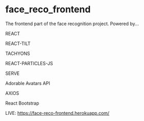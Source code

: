 # face_reco_frontend
The frontend part of the face recognition project.
Powered by...

REACT

REACT-TILT

TACHYONS

REACT-PARTICLES-JS

SERVE

Adorable Avatars API

AXIOS

React Bootstrap

LIVE: https://face-reco-frontend.herokuapp.com/
